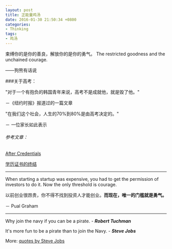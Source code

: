 ```yaml
---
layout: post
title: 正能量鸡汤
date: 2016-01-30 21:50:34 +0800
categories:
- Thinking
tags:
- 鸡汤
---
```




束缚你的是你的善良，解放你的是你的勇气。 The restricted goodness and the unchained courage.

——狗熊有话说



###关于高考：


"对于一个有抱负的韩国青年来说，高考不是成就他，就是毁了他。"

－《纽约时报》报道过的一篇文章

"在我们这个社会，人生的70%到80%是由高考决定的。"

－ 一位家长如此表示

###### 参考文章：
[After Credentials](http://www.paulgraham.com/credentials.html)
	
[学历证书的终结](http://www.ruanyifeng.com/blog/2009/04/after_credentials.html)

---

When starting a startup was expensive, you had to get the permission of investors to do it. Now the only threshold is courage.

以前创业很昂贵，你不得不找到投资人才能创业。**而现在，唯一的门槛就是勇气。**

－ Pual Graham

---

Why join the navy if you can be a pirate.  - ***Robert Tuchman***

It's more fun to be a pirate than to join the Navy. - ***Steve Jobs***

More: [quotes by Steve Jobs](https://en.wikiquote.org/wiki/Steve_Jobs)



